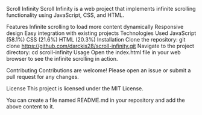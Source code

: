 Scroll Infinity
Scroll Infinity is a web project that implements infinite scrolling functionality using JavaScript, CSS, and HTML.

Features
Infinite scrolling to load more content dynamically
Responsive design
Easy integration with existing projects
Technologies Used
JavaScript (58.1%)
CSS (21.6%)
HTML (20.3%)
Installation
Clone the repository:
git clone https://github.com/darckis28/scroll-infinity.git
Navigate to the project directory:
cd scroll-infinity
Usage
Open the index.html file in your web browser to see the infinite scrolling in action.

Contributing
Contributions are welcome! Please open an issue or submit a pull request for any changes.

License
This project is licensed under the MIT License.

You can create a file named README.md in your repository and add the above content to it.
